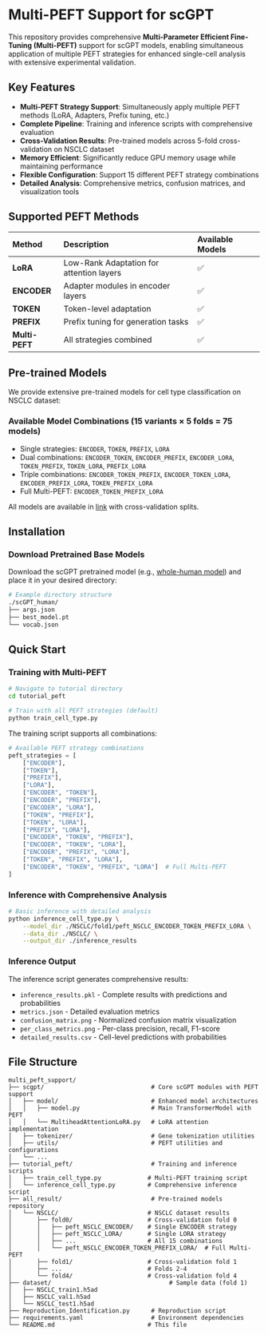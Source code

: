 # Multi-PEFT Support for scGPT

This repository provides comprehensive **Multi-Parameter Efficient Fine-Tuning (Multi-PEFT)** support for scGPT models, enabling simultaneous application of multiple PEFT strategies for enhanced single-cell analysis with extensive experimental validation.

## Key Features

- **Multi-PEFT Strategy Support**: Simultaneously apply multiple PEFT methods (LoRA, Adapters, Prefix tuning, etc.)
- **Complete Pipeline**: Training and inference scripts with comprehensive evaluation
- **Cross-Validation Results**: Pre-trained models across 5-fold cross-validation on NSCLC dataset
- **Memory Efficient**: Significantly reduce GPU memory usage while maintaining performance
- **Flexible Configuration**: Support 15 different PEFT strategy combinations
- **Detailed Analysis**: Comprehensive metrics, confusion matrices, and visualization tools

## Supported PEFT Methods

| Method | Description | Available Models |
|:-------|:------------|:-----------------|
| **LoRA** | Low-Rank Adaptation for attention layers | ✅ |
| **ENCODER** | Adapter modules in encoder layers | ✅ |
| **TOKEN** | Token-level adaptation | ✅ |
| **PREFIX** | Prefix tuning for generation tasks | ✅ |
| **Multi-PEFT** | All strategies combined | ✅ |

## Pre-trained Models

We provide extensive pre-trained models for cell type classification on NSCLC dataset:

### Available Model Combinations (15 variants × 5 folds = 75 models)
- Single strategies: `ENCODER`, `TOKEN`, `PREFIX`, `LORA`
- Dual combinations: `ENCODER_TOKEN`, `ENCODER_PREFIX`, `ENCODER_LORA`, `TOKEN_PREFIX`, `TOKEN_LORA`, `PREFIX_LORA`
- Triple combinations: `ENCODER_TOKEN_PREFIX`, `ENCODER_TOKEN_LORA`, `ENCODER_PREFIX_LORA`, `TOKEN_PREFIX_LORA`
- Full Multi-PEFT: `ENCODER_TOKEN_PREFIX_LORA`

All models are available in [link]([adapter_combination](https://mailmissouri-my.sharepoint.com/:f:/r/personal/hefe_umsystem_edu/Documents/scPEFT_checkpoints/adapter_combination?csf=1&web=1&e=mSRv25)) with cross-validation splits.

## Installation

### Download Pretrained Base Models

Download the scGPT pretrained model (e.g., [whole-human model](https://drive.google.com/drive/folders/1oWh_-ZRdhtoGQ2Fw24HP41FgLoomVo-y?usp=sharing)) and place it in your desired directory:

```bash
# Example directory structure
./scGPT_human/
├── args.json
├── best_model.pt
└── vocab.json
```

## Quick Start

### Training with Multi-PEFT

```bash
# Navigate to tutorial directory
cd tutorial_peft

# Train with all PEFT strategies (default)
python train_cell_type.py
```

The training script supports all combinations:

```python
# Available PEFT strategy combinations
peft_strategies = [
    ["ENCODER"],
    ["TOKEN"], 
    ["PREFIX"],
    ["LORA"],
    ["ENCODER", "TOKEN"],
    ["ENCODER", "PREFIX"],
    ["ENCODER", "LORA"],
    ["TOKEN", "PREFIX"],
    ["TOKEN", "LORA"],
    ["PREFIX", "LORA"],
    ["ENCODER", "TOKEN", "PREFIX"],
    ["ENCODER", "TOKEN", "LORA"],
    ["ENCODER", "PREFIX", "LORA"],
    ["TOKEN", "PREFIX", "LORA"],
    ["ENCODER", "TOKEN", "PREFIX", "LORA"]  # Full Multi-PEFT
]
```

### Inference with Comprehensive Analysis

```bash
# Basic inference with detailed analysis
python inference_cell_type.py \
    --model_dir ./NSCLC/fold1/peft_NSCLC_ENCODER_TOKEN_PREFIX_LORA \
    --data_dir ./NSCLC/ \
    --output_dir ./inference_results
```

### Inference Output

The inference script generates comprehensive results:

- `inference_results.pkl` - Complete results with predictions and probabilities
- `metrics.json` - Detailed evaluation metrics
- `confusion_matrix.png` - Normalized confusion matrix visualization
- `per_class_metrics.png` - Per-class precision, recall, F1-score
- `detailed_results.csv` - Cell-level predictions with probabilities

## File Structure

```
multi_peft_support/
├── scgpt/                              # Core scGPT modules with PEFT support
│   ├── model/                          # Enhanced model architectures
│   │   ├── model.py                    # Main TransformerModel with PEFT
│   │   └── MultiheadAttentionLoRA.py   # LoRA attention implementation
│   ├── tokenizer/                      # Gene tokenization utilities
│   ├── utils/                          # PEFT utilities and configurations
│   └── ...
├── tutorial_peft/                      # Training and inference scripts
│   ├── train_cell_type.py             # Multi-PEFT training script
│   └── inference_cell_type.py         # Comprehensive inference script
├── all_result/                         # Pre-trained models repository
│   └── NSCLC/                         # NSCLC dataset results
│       ├── fold0/                     # Cross-validation fold 0
│       │   ├── peft_NSCLC_ENCODER/    # Single ENCODER strategy
│       │   ├── peft_NSCLC_LORA/       # Single LORA strategy
│       │   ├── ...                    # All 15 combinations
│       │   └── peft_NSCLC_ENCODER_TOKEN_PREFIX_LORA/  # Full Multi-PEFT
│       ├── fold1/                     # Cross-validation fold 1
│       ├── ...                        # Folds 2-4
│       └── fold4/                     # Cross-validation fold 4
├── dataset/                                 # Sample data (fold 1)
│   ├── NSCLC_train1.h5ad
│   ├── NSCLC_val1.h5ad
│   └── NSCLC_test1.h5ad
├── Reproduction_Identification.py      # Reproduction script
├── requirements.yaml                   # Environment dependencies
└── README.md                          # This file
```
